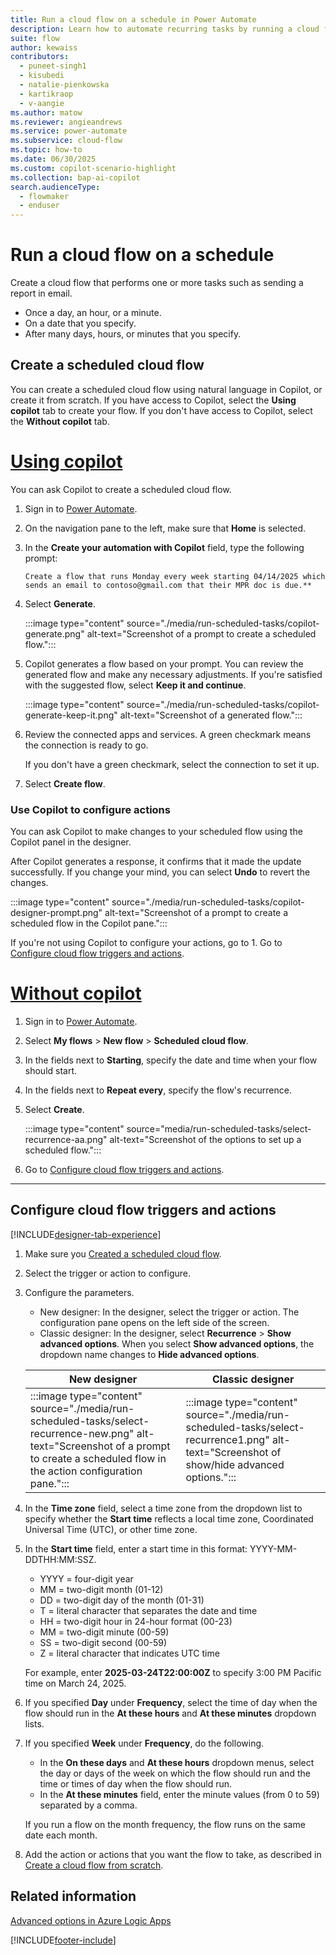```yaml
---
title: Run a cloud flow on a schedule in Power Automate
description: Learn how to automate recurring tasks by running a cloud flow on a schedule, such as every day or every hour.
suite: flow
author: kewaiss
contributors:
  - puneet-singh1
  - kisubedi
  - natalie-pienkowska
  - kartikraop
  - v-aangie
ms.author: matow
ms.reviewer: angieandrews
ms.service: power-automate
ms.subservice: cloud-flow
ms.topic: how-to
ms.date: 06/30/2025
ms.custom: copilot-scenario-highlight
ms.collection: bap-ai-copilot
search.audienceType: 
  - flowmaker
  - enduser
---
```

# Run a cloud flow on a schedule

Create a cloud flow that performs one or more tasks such as sending a report in email.

- Once a day, an hour, or a minute.
- On a date that you specify.
- After many days, hours, or minutes that you specify.

## Create a scheduled cloud flow

You can create a scheduled cloud flow using natural language in Copilot, or create it from scratch. If you have access to Copilot, select the **Using copilot** tab to create your flow. If you don't have access to Copilot, select the **Without copilot** tab.

# [Using copilot](#tab/using-copilot)

You can ask Copilot to create a scheduled cloud flow.

1. Sign in to [Power Automate](https://make.powerautomate.com).
1. On the navigation pane to the left, make sure that **Home** is selected.
1. In the **Create your automation with Copilot** field, type the following prompt:

    ```copilot-prompt
    Create a flow that runs Monday every week starting 04/14/2025 which sends an email to contoso@gmail.com that their MPR doc is due.**
    ```

1. Select **Generate**.

    :::image type="content" source="./media/run-scheduled-tasks/copilot-generate.png" alt-text="Screenshot of a prompt to create a scheduled flow.":::

1. Copilot generates a flow based on your prompt. You can review the generated flow and make any necessary adjustments. If you're satisfied with the suggested flow, select **Keep it and continue**.

    :::image type="content" source="./media/run-scheduled-tasks/copilot-generate-keep-it.png" alt-text="Screenshot of a generated flow.":::

1. Review the connected apps and services. A green checkmark means the connection is ready to go.

    If you don't have a green checkmark, select the connection to set it up.

1. Select **Create flow**.

### Use Copilot to configure actions

You can ask Copilot to make changes to your scheduled flow using the Copilot panel in the designer.

After Copilot generates a response, it confirms that it made the update successfully. If you change your mind, you can select **Undo** to revert the changes.

:::image type="content" source="./media/run-scheduled-tasks/copilot-designer-prompt.png" alt-text="Screenshot of a prompt to create a scheduled flow in the Copilot pane.":::

If you're not using Copilot to configure your actions, go to 1. Go to [Configure cloud flow triggers and actions](#configure-cloud-flow-triggers-and-actions).

# [Without copilot](#tab/without-copilot)  

1. Sign in to [Power Automate](https://make.powerautomate.com).
1. Select **My flows** > **New flow** > **Scheduled cloud flow**.
1. In the fields next to **Starting**, specify the date and time when your flow should start.
1. In the fields next to **Repeat every**, specify the flow's recurrence.
1. Select **Create**.

    :::image type="content" source="media/run-scheduled-tasks/select-recurrence-aa.png" alt-text="Screenshot of the options to set up a scheduled flow.":::

1. Go to [Configure cloud flow triggers and actions](#configure-cloud-flow-triggers-and-actions).

---

## Configure cloud flow triggers and actions

[!INCLUDE[designer-tab-experience](./includes/designer-tab-experience.md)]

1. Make sure you [Created a scheduled cloud flow](#create-a-scheduled-cloud-flow).
1. Select the trigger or action to configure.
1. Configure the parameters.
    - New designer: In the designer, select the trigger or action. The configuration pane opens on the left side of the screen.
    - Classic designer: In the designer, select **Recurrence** > **Show advanced options**. When you select **Show advanced options**, the dropdown name changes to **Hide advanced options**.

    |New designer  |Classic designer  |
    |---------|---------|
    |:::image type="content" source="./media/run-scheduled-tasks/select-recurrence-new.png" alt-text="Screenshot of a prompt to create a scheduled flow in the action configuration pane.":::    | :::image type="content" source="./media/run-scheduled-tasks/select-recurrence1.png" alt-text="Screenshot of show/hide advanced options.":::        |

1. In the **Time zone** field, select a time zone from the dropdown list to specify whether the **Start time** reflects a local time zone, Coordinated Universal Time (UTC), or other time zone.
1. In the **Start time** field, enter a start time in this format: YYYY-MM-DDTHH:MM:SSZ.
    - YYYY = four-digit year
    - MM = two-digit month (01-12)
    - DD = two-digit day of the month (01-31)
    - T = literal character that separates the date and time
    - HH = two-digit hour in 24-hour format (00-23)
    - MM = two-digit minute (00-59)
    - SS = two-digit second (00-59)
    - Z = literal character that indicates UTC time

    For example, enter **2025-03-24T22:00:00Z** to specify 3:00 PM Pacific time on March 24, 2025.
1. If you specified **Day** under **Frequency**, select the time of day when the flow should run in the **At these hours** and **At these minutes** dropdown lists.
1. If you specified **Week** under **Frequency**, do the following.<br/>
    - In the **On these days** and **At these hours** dropdown menus, select the day or days of the week on which the flow should run and the time or times of day when the flow should run.
    - In the **At these minutes** field, enter the minute values (from 0 to 59) separated by a comma.

    If you run a flow on the month frequency, the flow runs on the same date each month.

1. Add the action or actions that you want the flow to take, as described in [Create a cloud flow from scratch](get-started-logic-flow.md).

## Related information

[Advanced options in Azure Logic Apps](/azure/connectors/connectors-native-recurrence)

[!INCLUDE[footer-include](includes/footer-banner.md)]
